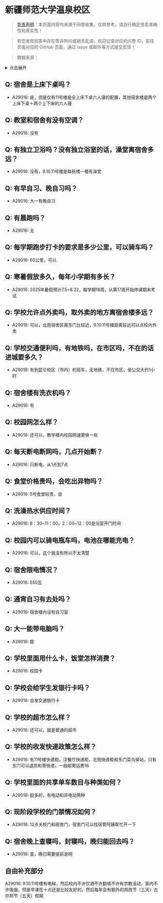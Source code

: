 # 新疆师范大学温泉校区

> [免责声明](https://colleges.chat/#_3)：本页面内容均来源于问卷收集，仅供参考，请自行确定信息准确性和真实性！

> 若您发现回答中存在答非所问或胡言乱语，欢迎记录对应的问卷 ID，前往页面对应的 GitHub 页面，通过 issue 或邮件等方式提交反馈！

> 数据来源：

<details><summary>点击展开</summary>
<ul>
<li>A29016: 3926309720@qq.com (2025 年 06 月)</li>
</ul>
</details>

## Q: 宿舍是上床下桌吗？

- A29016: 是，但是仅有11号楼是全上床下桌六人寝的配置，其他宿舍楼是两个上床下桌＋两个上下床的六人寝

## Q: 教室和宿舍有没有空调？

- A29016: 没有

## Q: 有独立卫浴吗？没有独立浴室的话，澡堂离宿舍多远？

- A29016: 没有，9.10.11号楼是每栋楼一楼有澡堂

## Q: 有早自习、晚自习吗？

- A29016: 大一有晚自习

## Q: 有晨跑吗？

- A29016: 无

## Q: 每学期跑步打卡的要求是多少公里，可以骑车吗？

- A29016: 60公里，可以

## Q: 寒暑假放多久，每年小学期有多长？

- A29016: 2025年暑假预计7.5\~8.22，每学期18周，从第17周开始停课期末考试

## Q: 学校允许点外卖吗，取外卖的地方离宿舍楼多远？

- A29016: 可以，北苑宿舍区离东门比较近，9.10.11号楼距离较远可以点校内外卖

## Q: 学校交通便利吗，有地铁吗，在市区吗，不在的话进城要多久？

- A29016: 有到昆仑校区（市内）的班车，无地铁，不在市区，坐公交大约1小时

## Q: 宿舍楼有洗衣机吗？

- A29016: 有

## Q: 校园网怎么样？

- A29016: 还可以，教学楼内校园网速更快一些

## Q: 每天断电断网吗，几点开始断？

- A29016: 只断电，从1点到7点

## Q: 食堂价格贵吗，会吃出异物吗？

- A29016: 5号食堂较贵，会

## Q: 洗澡热水供应时间？

- A29016: 8：30\~11：00，2：00\~12：00是浴室开门时间

## Q: 校园内可以骑电瓶车吗，电池在哪能充电？

- A29016: 可以，这个我没有所以不太清楚

## Q: 宿舍限电情况？

- A29016: 550瓦

## Q: 通宵自习有去处吗？

- A29016: 宿舍楼内设有自习室

## Q: 大一能带电脑吗？

- A29016: 能

## Q: 学校里面用什么卡，饭堂怎样消费？

- A29016: 校园卡

## Q: 学校会给学生发银行卡吗？

- A29016: 会发交通银行卡

## Q: 学校的超市怎么样？

- A29016: 还可以，就是普通的超市

## Q: 学校的收发快递政策怎么样？

- A29016: 有11号楼快递柜，汉餐厅快递柜，北苑快递柜和东门菜鸟驿站，只有东门可以退货和寄快递，一般邮寄运费16

## Q: 学校里面的共享单车数目与种类如何？

- A29016: 挺多的，有电动和非电动两种

## Q: 现阶段学校的门禁情况如何？

- A29016: 12点关校门和宿舍门，宿舍门可以找宿管阿姨帮忙开一下

## Q: 宿舍晚上查寝吗，封寝吗，晚归能回去吗？

- A29016: 查，晚归需要提前说明

## 自由补充部分

A29016: 9.10.11号楼有电梯，然后校内不许饮酒不许翻墙不许有宗教活动，室内不许吸烟，但是早课在十点还是比较友好的，然后每年会有额外的肉孜节（三天）古尔邦节（五天）假期